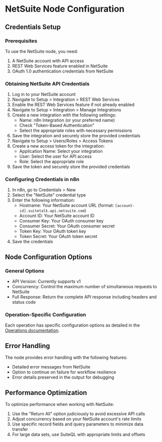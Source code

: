 # NetSuite Node Configuration

## Credentials Setup

### Prerequisites
To use the NetSuite node, you need:
1. A NetSuite account with API access
2. REST Web Services feature enabled in NetSuite
3. OAuth 1.0 authentication credentials from NetSuite

### Obtaining NetSuite API Credentials
1. Log in to your NetSuite account
2. Navigate to Setup > Integration > REST Web Services
3. Enable the REST Web Services feature if not already enabled
4. Navigate to Setup > Integration > Manage Integrations
5. Create a new integration with the following settings:
   - Name: n8n Integration (or your preferred name)
   - Check "Token-Based Authentication"
   - Select the appropriate roles with necessary permissions
6. Save the integration and securely store the provided credentials
7. Navigate to Setup > Users/Roles > Access Tokens
8. Create a new access token for the integration:
   - Application Name: Select your integration
   - User: Select the user for API access
   - Role: Select the appropriate role
9. Save the token and securely store the provided credentials

### Configuring Credentials in n8n
1. In n8n, go to Credentials > New
2. Select the "NetSuite" credential type
3. Enter the following information:
   - Hostname: Your NetSuite account URL (format: `[account-id].suitetalk.api.netsuite.com`)
   - Account ID: Your NetSuite account ID
   - Consumer Key: Your OAuth consumer key
   - Consumer Secret: Your OAuth consumer secret
   - Token Key: Your OAuth token key
   - Token Secret: Your OAuth token secret
4. Save the credentials

## Node Configuration Options

### General Options
- API Version: Currently supports v1
- Concurrency: Control the maximum number of simultaneous requests to NetSuite
- Full Response: Return the complete API response including headers and status code

### Operation-Specific Configuration
Each operation has specific configuration options as detailed in the [Operations documentation](./OPERATIONS.md).

## Error Handling
The node provides error handling with the following features:
- Detailed error messages from NetSuite
- Option to continue on failure for workflow resilience
- Error details preserved in the output for debugging

## Performance Optimization
To optimize performance when working with NetSuite:
1. Use the "Return All" option judiciously to avoid excessive API calls
2. Adjust concurrency based on your NetSuite account's rate limits
3. Use specific record fields and query parameters to minimize data transfer
4. For large data sets, use SuiteQL with appropriate limits and offsets
